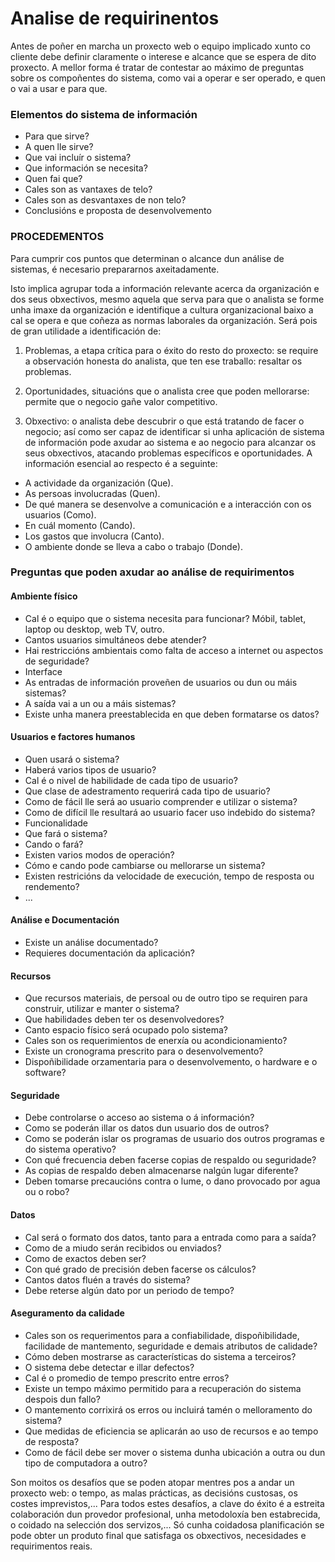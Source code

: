 # Analise de requirinentos

Antes de poñer en marcha un proxecto web o equipo implicado xunto co cliente debe definir claramente o interese e alcance que se espera de dito proxecto. A mellor forma é tratar de contestar ao máximo de preguntas sobre os compoñentes do sistema, como vai a operar e ser operado, e quen o vai a usar e para que.

### Elementos do sistema de información 

- Para que sirve?
- A quen lle sirve?
- Que vai incluír o sistema?
- Que información se necesita?
- Quen fai que?
- Cales son as vantaxes de telo?
- Cales son as desvantaxes de non telo?
- Conclusións e proposta de desenvolvemento
  

### PROCEDEMENTOS

Para cumprir cos puntos que determinan o alcance dun análise de sistemas, é necesario prepararnos axeitadamente.

Isto implica agrupar toda a información relevante acerca da organización e dos seus obxectivos, mesmo aquela que serva para que o analista se forme unha imaxe da organización e identifique a cultura organizacional baixo a cal se opera e que coñeza as normas laborales da organización.
Será pois de gran utilidade a identificación de:

1. Problemas, a etapa crítica para o éxito do resto do proxecto: se require a observación honesta do analista, que ten ese traballo: resaltar os problemas.

2. Oportunidades, situacións que o analista cree que poden mellorarse: permite que o negocio gañe valor competitivo.

3. Obxectivo: o analista debe descubrir o que está tratando de facer o negocio; así como ser capaz de identificar si unha aplicación de sistema de información pode axudar ao sistema e ao negocio para alcanzar os seus obxectivos, atacando problemas específicos e oportunidades.
A información esencial ao respecto é a seguinte:
- A actividade da organización (Que).
- As persoas involucradas (Quen).
- De qué manera se desenvolve a comunicación e a interacción con os usuarios (Como).
- En cuál momento (Cando).
- Los gastos que involucra (Canto).
- O ambiente donde se lleva a cabo o trabajo (Donde).


### Preguntas que poden axudar ao análise de requirimentos

#### Ambiente físico

- Cal é o equipo que o sistema necesita para funcionar? Móbil, tablet, laptop ou desktop, web TV, outro.
- Cantos usuarios simultáneos debe atender?
- Hai restriccións ambientais como falta de acceso a internet ou aspectos de
seguridade?
- Interface
- As entradas de información proveñen de usuarios ou dun ou máis sistemas?
- A saída vai a un ou a máis sistemas?
- Existe unha manera preestablecida en que deben formatarse os datos?



#### Usuarios e factores humanos

- Quen usará o sistema?
- Haberá varios tipos de usuario?
- Cal é o nivel de habilidade de cada tipo de usuario?
- Que clase de adestramento requerirá cada tipo de usuario?
- Como de fácil lle será ao usuario comprender e utilizar o sistema?
- Como de difícil lle resultará ao usuario facer uso indebido do sistema?
- Funcionalidade
- Que fará o sistema?
- Cando o fará?
- Existen varios modos de operación?
- Cómo e cando pode cambiarse ou mellorarse un sistema?
- Existen restricións da velocidade de execución, tempo de resposta ou rendemento?
- ...


#### Análise e Documentación

- Existe un análise documentado?
- Requieres documentación da aplicación?

#### Recursos

- Que recursos materiais, de persoal ou de outro tipo se requiren para construir, utilizar e manter o sistema?
- Que habilidades deben ter os desenvolvedores?
- Canto espacio físico será ocupado polo sistema?
- Cales son os requerimientos de enerxía ou acondicionamiento?
- Existe un cronograma prescrito para o desenvolvemento?
- Dispoñibilidade orzamentaria para o desenvolvemento, o hardware e o software?

#### Seguridade

- Debe controlarse o acceso ao sistema o á información?
- Como se poderán illar os datos dun usuario dos de outros?
- Como se poderán islar os programas de usuario dos outros programas e do sistema operativo?
- Con qué frecuencia deben facerse copias de respaldo ou seguridade?
- As copias de respaldo deben almacenarse nalgún lugar diferente?
- Deben tomarse precaucións contra o lume, o dano provocado por agua ou o robo?

#### Datos

- Cal será o formato dos datos, tanto para a entrada como para a saída?
- Como de a miudo serán recibidos ou enviados?
- Como de exactos deben ser?
- Con qué grado de precisión deben facerse os cálculos?
- Cantos datos fluén a través do sistema?
- Debe reterse algún dato por un periodo de tempo?


#### Aseguramento da calidade

- Cales son os requerimentos para a confiabilidade, dispoñibilidade, facilidade de
mantemento, seguridade e demais atributos de calidade?
- Cómo deben mostrarse as características do sistema a terceiros?
- O sistema debe detectar e illar defectos?
- Cal é o promedio de tempo prescrito entre erros?
- Existe un tempo máximo permitido para a recuperación do sistema despois dun fallo?
- O mantemento corrixirá os erros ou incluirá tamén o melloramento do sistema?
- Que medidas de eficiencia se aplicarán ao uso de recursos e ao tempo de resposta?
- Como de fácil debe ser mover o sistema dunha ubicación a outra ou dun tipo de computadora a outro?


Son moitos os desafíos que se poden atopar mentres pos a andar un proxecto web: o tempo, as malas prácticas, as decisións custosas, os costes imprevistos,...
Para todos estes desafíos, a clave do éxito é a estreita colaboración dun provedor profesional, unha metodoloxía ben estabrecida, o coidado na selección dos servizos,...
Só cunha coidadosa planificación se pode obter un produto final que satisfaga os obxectivos, necesidades e requirimentos reais.

